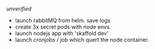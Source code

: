 *unverified*

- launch rabbitMQ from helm. save logs
- create 3x secret pods with node envs.
- launch nodejs app with 'skaffold dev'
- launch cronjobs / job which quert the node container.
